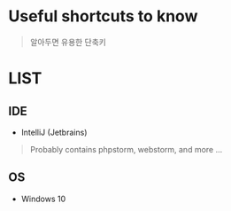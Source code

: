 # Useful shortcuts to know
> 알아두면 유용한 단축키

# LIST
## IDE
- IntelliJ (Jetbrains) 
> Probably contains phpstorm, webstorm, and more ...

## OS
- Windows 10
